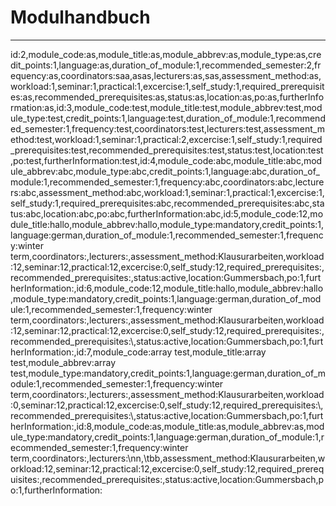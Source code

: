 
Modulhandbuch
=============


---

id:2,module_code:as,module_title:as,module_abbrev:as,module_type:as,credit_points:1,language:as,duration_of_module:1,recommended_semester:2,frequency:as,coordinators:saa,asas,lecturers:as,sas,assessment_method:as,workload:1,seminar:1,practical:1,excercise:1,self_study:1,required_prerequisites:as,recommended_prerequisites:as,status:as,location:as,po:as,furtherInformation:as,id:3,module_code:test,module_title:test,module_abbrev:test,module_type:test,credit_points:1,language:test,duration_of_module:1,recommended_semester:1,frequency:test,coordinators:test,lecturers:test,assessment_method:test,workload:1,seminar:1,practical:2,excercise:1,self_study:1,required_prerequisites:test,recommended_prerequisites:test,status:test,location:test,po:test,furtherInformation:test,id:4,module_code:abc,module_title:abc,module_abbrev:abc,module_type:abc,credit_points:1,language:abc,duration_of_module:1,recommended_semester:1,frequency:abc,coordinators:abc,lecturers:abc,assessment_method:abc,workload:1,seminar:1,practical:1,excercise:1,self_study:1,required_prerequisites:abc,recommended_prerequisites:abc,status:abc,location:abc,po:abc,furtherInformation:abc,id:5,module_code:12,module_title:hallo,module_abbrev:hallo,module_type:mandatory,credit_points:1,language:german,duration_of_module:1,recommended_semester:1,frequency:winter term,coordinators:,lecturers:,assessment_method:Klausurarbeiten,workload:12,seminar:12,practical:12,excercise:0,self_study:12,required_prerequisites:,recommended_prerequisites:,status:active,location:Gummersbach,po:1,furtherInformation:,id:6,module_code:12,module_title:hallo,module_abbrev:hallo,module_type:mandatory,credit_points:1,language:german,duration_of_module:1,recommended_semester:1,frequency:winter term,coordinators:,lecturers:,assessment_method:Klausurarbeiten,workload:12,seminar:12,practical:12,excercise:0,self_study:12,required_prerequisites:,recommended_prerequisites:\\,status:active,location:Gummersbach,po:1,furtherInformation:,id:7,module_code:array test,module_title:array test,module_abbrev:array test,module_type:mandatory,credit_points:1,language:german,duration_of_module:1,recommended_semester:1,frequency:winter term,coordinators:,lecturers:,assessment_method:Klausurarbeiten,workload:0,seminar:12,practical:12,excercise:0,self_study:12,required_prerequisites:\\,recommended_prerequisites:\\,status:active,location:Gummersbach,po:1,furtherInformation:,id:8,module_code:as,module_title:as,module_abbrev:as,module_type:mandatory,credit_points:1,language:german,duration_of_module:1,recommended_semester:1,frequency:winter term,coordinators:,lecturers:\nn\,\tbb\,assessment_method:Klausurarbeiten,workload:12,seminar:12,practical:12,excercise:0,self_study:12,required_prerequisites:,recommended_prerequisites:,status:active,location:Gummersbach,po:1,furtherInformation: